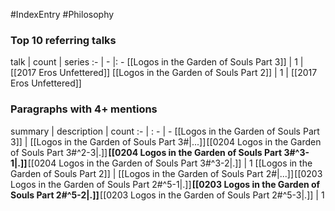 #IndexEntry #Philosophy

### Top 10 referring talks
talk | count | series
:- | - |: -
[[Logos in the Garden of Souls Part 3]] | 1 | [[2017 Eros Unfettered]]
[[Logos in the Garden of Souls Part 2]] | 1 | [[2017 Eros Unfettered]]

### Paragraphs with 4+ mentions
summary | description | count
:- | : - | -
[[Logos in the Garden of Souls Part 3]] | [[Logos in the Garden of Souls Part 3#\|...]] [[0204 Logos in the Garden of Souls Part 3#^2-3\|.]] **[[0204 Logos in the Garden of Souls Part 3#^3-1\|.]]** [[0204 Logos in the Garden of Souls Part 3#^3-2\|.]] | 1
[[Logos in the Garden of Souls Part 2]] | [[Logos in the Garden of Souls Part 2#\|...]] [[0203 Logos in the Garden of Souls Part 2#^5-1\|.]] **[[0203 Logos in the Garden of Souls Part 2#^5-2\|.]]** [[0203 Logos in the Garden of Souls Part 2#^5-3\|.]] | 1

